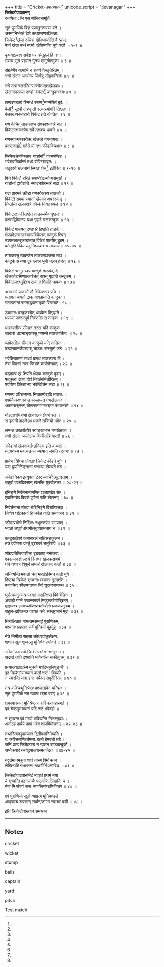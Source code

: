 +++
title = "Cricket-उपाख्यानम्"
unicode_script = "devanagari"
+++
**क्रिकेटोपाख्यानम्**  
रचयिता : जि एस् श्रीनिवासमूर्तिः


सूतं  पुराणिकं  विज्ञं    पप्रच्छुस्तापसा  वने  ।  
अस्माभिर्भारते  देशे   कथाश्रवणवञ्चिताः ।  
क्रिकेट[^1]खेलां रुचिरां  खेलिष्यन्तीति वै  श्रुतम्  ।  
केयं  खेला  कथं  मर्त्याः  खेलिष्यन्ति  युगे  कलौ ॥ १-२ ॥

कृपयाऽचक्ष्व  सर्वज्ञ  परं  कौतूहलं  हि  नः  ।  
उवाच  सूतः  प्रहसन्  मुनयः  शृणुतोत्सुकाः ॥ ३ ॥

संग्रहेणैव  वक्ष्यामि  न  शक्यं  विस्तृतेरितम्  ।  
गणौ खेलत अन्योन्यं जिगीषू सौहृदान्वितौ ॥ ४ ॥

गणे तत्रान्यतरस्मिन्सन्त्यैकादशखेलकाः ।  
खेलनोपस्करा दण्डो विकेटः[^2] कन्दुकस्त्रयः॥ ५ ॥

लम्बदण्डत्रयं  स्निग्धं  स्टम्प[^3]नाम्नेरितं  बुधैः ।  
बेलौ[^4]  सूक्ष्मौ दारुकृतौ  स्टम्पस्योपरि  तिष्ठतः ।  
बेलस्टम्पसमाहारो  विकेट इति  कीर्तितः ॥ ६ ॥

गणे केचित् ताडकाश्च क्षेपकाश्चापरे सदा ।  
विकेटरक्षकश्चैव सर्वे दक्षाश्च धावने ॥ ७ ॥

गणस्यान्यतरस्यैकः खेलको गणनायकः ।  
काप्टनाह्वो[^5] वर्तते यो दक्षः क्रीडाविचक्षणः ॥ ८ ॥

क्रिकेटक्षेत्रविस्तारः  यार्डानां[^6]  पञ्चषष्ठितः ।  
भवेन्नवतिपर्यन्तं  मध्ये रोपितशाद्वलः ।  
चतुरस्रो खेलनार्थं स्थितः पिच[^7] इतीरितः ॥ ९-१० ॥

पिचे विकेटौ हरिते स्थाप्येतेऽन्योन्यसंमुखौ ।  
यार्डानां द्वाविंशतिः स्यादनयोरन्तरं सदा ॥ ११ ॥

यदा प्रारभते क्रीडा गणस्यैकस्य ताडकौ ।  
विकेटौ समया स्यातां खेलका अपरस्य तु ।  
तिष्ठन्ति खेलनक्षेत्रे एकैकं नियतस्थले ॥ १२ ॥

विकेटरक्षकस्तिष्ठेत् ताडकस्यैव पृष्ठतः ।  
पश्चाद्विकेटस्य यथा गृह्यते चलकन्दुकः ॥ १३ ॥

विकेटं  पालयन्  दण्डधरे  तिष्ठति  ताडके  ।  
क्षेपकोऽन्यगणस्यान्यविकेटात्  कन्दुकं  क्षिपन्  ।  
उत्पतत्कन्दुकाघातात् विकेटं  पातयेत्  द्रुतम् ।  
पतेद्यदि  विकेटस्तु    निष्क्रमेत स  ताडकः  ॥ १४-१५ ॥

ताडकस्तु  स्वदण्डेन  ताडयत्यञ्जसा  तथा  ।  
कन्दुकं  स  यथा  दूरं  प्लवन्  भूमौ  चलन्  व्रजेत्  ॥ १६ ॥

विकेटं  च  सुसंरक्ष्य   कन्दुकं ताडयेद्यदि  ।  
खेलकोऽरिगणात्कश्चित्  धावन् गृह्णाति  कन्दुकम् ।  
विकेटलक्ष्यमुद्दिश्य  द्राक्  तं  क्षिपति धावकः  ॥ १७॥

अत्रान्तरे  ताडकौ  तौ   विकेटमपरं  प्रति  ।  
गतागतं धावतो द्राक् यावन्नायाति कन्दुकः ।  
गतागतानां गणनाद्धावनाङ्को विगण्यते॥ १८ ॥

डयमानः  कन्दुकश्चेत्    धावकेन  विगृह्यते ।  
धरण्यां  पतनात्पूर्वं  निष्क्रमेत स  ताडकः  ॥ १९ ॥

धावत्यतीत्य  सीमानं  तरसा  यदि  कन्दुकः  ।  
चत्वारो  धावनाङ्कास्तु  गण्यन्ते  ताडकार्जिताः ॥ २० ॥

प्लवेदतीत्य  सीमानं  कन्दुको  यदि  ताडितः  ।  
षडङ्कानर्जयत्याशु  ताडकः  संस्तुतो  जनैः  ॥ २१ ॥

भवेन्निष्क्रमणं साध्यं दशधा ताडकस्य हि ।  
तेषां  विवरणं  नात्र  क्रियते  कार्यगौरवात् ॥ २२ ॥

षड्कृत्व एवं क्षिपति क्षेपकः कन्दुकं दृढम् ।  
षट्कृत्वः क्षेपणं ह्येवं निर्वर्तनमितीरितम् ।  
पर्यायेण विकेटाभ्यां भवेन्निर्वर्तनं सदा ॥ २३ ॥

गणस्य  प्रविशत्यन्यः निष्क्राम्येद्यदि ताडकः  ।  
एवमेकैकशः  स्वाङकान्लभन्ते  गणखेलकाः ।  
आहत्याङ्कान् खेलकानां  गणाङ्क उपलभ्यते ॥ २४ ॥

योऽद्यावधि गणो क्षेत्रपालने क्षेपणे रतः ।  
स  इदानीं  ताडनेऽथ धावने    सक्रियो  भवेत् ॥ २५ ॥

लभन्त उक्तरीत्यैव स्वाङ्कान्श्च गणखेलकाः ।  
गणौ खेलत अन्योऽन्यं विपरीतक्रियारतौ ॥ २६ ॥

क्रीडायां खेलनावर्तः इनिङ्ग इति कथ्यते ।  
यद्गणस्य  भवत्यङ्कः  ज्यायान्  जयति  तद्गणः ॥ २७ ॥

प्रायेण त्रिविधा प्रोक्ताः क्रिकेटक्रीडने बुधैः ।  
यदा द्वयमिनिङ्गाणां गणाभ्यां खेल्यते तदा ॥

क्रीडानिकष इत्युक्तां टेस्ट-माचि[^8]त्युदाहृताम् ।  
चतुर्वा पञ्चदिवसान् खेलन्ति युवखेलकाः ॥ २८-२९॥

इनिङ्गे निर्वर्तनानामस्ति पञ्चाशदेव चेत् ।  
एकस्मिन्नेव दिवसे पूर्णतां याति खेलनम् ॥ ३० ॥

निर्वर्तनानां संख्या चेदिनिङ्गे विंशतिस्तदा ।  
त्रिष्वेव घटिकानां हि क्रीडा याति समापनम् ॥ ३१ ॥

क्रीडाप्रयोगो निर्दिष्टः स्थूलरूपेण साम्प्रतम् ।  
भवतां लघुबोधार्थमौत्सुक्यशमनाय च ॥ ३२ ॥

कन्दुकक्षेपणं कर्मासरलं चातिसङ्कुलम् ।  
तत्र प्रवीणतां प्राप्तुं दुश्शक्यं चतुरैरपि ॥ ३३ ॥

शीघ्रप्रतिक्रियाशीला दृढकाया मनोजवाः ।  
एकाग्रमनसो लक्ष्ये स्निग्धा खेलकसंश्रये ।  
धनं यशश्च विपुलं लभन्ते खेलका: कलौ ॥ ३४ ॥

जनिष्यन्ति भवन्तो चेत् भारतेऽस्मिन् कलौ युगे ।  
दिष्ट्या क्रिकेटं शृण्वन्तः पश्यन्तः दूरदर्शके ।  
कदाचित् क्रीडयन्तश्च चिरं सुखमवाप्स्यथ ॥ ३५ ॥

घूर्णत्कन्दुकमत्र पश्यत करात्क्षिप्तं बिषेन्बेडिनः ।  
अत्राहो गगने प्लवन्तमपरं टेण्डुल्करेणोच्छ्रितम् ।  
गृह्णात्यत्र कृताञ्जलिर्वरकपिल्देवो भ्रमत्कन्दुकम् ।  
राहुल्-द्राविडमत्र पश्यत जनैः संस्तूयमानं मुदा ॥ ३६ ॥

निमीलिताक्षं गायन्तमसम्बद्धं पुराणिकम् ।  
पश्यन्तः प्राहसन् सर्वे मुनिवर्या मुहुर्मुहुः ॥ ३७ ॥

नेत्रे निमील्य सहसा क्रोधपर्याकुलेक्षणः ।  
शशाप सूतः शृण्वत्सु मुनिष्वेवं तपोवने ॥ ३८ ॥

क्रीडां कथयतो चित्तं तस्यां मग्नमभून्मम ।  
अद्राक्षं तानि दृश्यानि भविष्यन्ति सकौतुकम् ॥ ३९ ॥

प्रत्याख्यातोऽस्मि मुनयो भवद्भिर्मुनिपुङ्गवैः ।  
इदं क्रिकेटोपाख्यानं कलौ नष्टं भविष्यति ।  
न स्मरन्ति जना हन्त मयैतत् समुदीरितम् ॥ ४० ॥

तत्र कश्चिन्मुनिश्रेष्ठः पश्चात्तापेन यन्त्रितः ।  
सूतं पुराणिकं नम्र उवाच वदतां वरम् ॥ ४१ ॥

क्षमस्वास्मान् मुनिश्रेष्ठ न कश्चिन्नापहास्यते ।  
इदं श्रेष्ठमुपाख्यानं यदि नष्टं भवेदहो ॥

न शृण्वन्त इदं मर्त्या भविष्यन्ति निरुत्सुकाः ।  
अतोऽहं प्रार्थये प्राज्ञं भवेत् शापविमोचनम् ॥ ४२-४३ ॥

तथास्त्विदमुपाख्यानं द्वितीयजनिमेष्यति ।  
यः कश्चित्पण्डितंमन्यः कलौ हैमवती तटे ।  
जनिं प्राप्य क्रिकेटस्य न स्पृशन् दण्डकन्दुकौ ।  
अप्यैकवारं रचयेदुपाख्यानमतन्द्रितः ॥ ४४-४५ ॥

यद्वर्तमानमधुना शापं चास्य विमोचनम् ।  
लेखिष्यति यथावत्सः मदाशीर्भिःप्रचोदितः ॥ ४६ ॥

क्रिकेटोपाख्यानमिदं व्याहृतं प्रथमं मया ।  
ये शृण्वन्ति पठन्त्यन्यैः पाठयन्ति लिखन्ति च ।  
तेषां  निःसंशयं वासः स्यात्क्रिकेटत्रिविष्टपे ॥ ४७ ॥

एवं पुराणिको सूतो व्याहृत्य मुनिमण्डले ।  
आपृच्छ्य तापसान् सर्वान् जगाम स्वाश्रमं वशी ॥ ४८ ॥

इति क्रिकेटोपाख्यानं समाप्तम्







---




<!-- Footnotes themselves at the bottom. -->
## Notes

[^1]:
cricket

[^2]:
wicket

[^3]:
stump

[^4]:
bails

[^5]:
captain

[^6]:
yard

[^7]:
pitch

[^8]:
Test match
